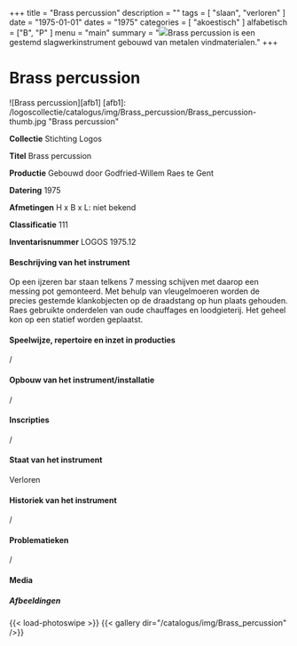 +++
title = "Brass percussion"
description = ""
tags = [
    "slaan",
"verloren"
]
date = "1975-01-01"
dates = "1975"
categories = [
    "akoestisch"
]
alfabetisch = ["B", "P"
]
menu = "main"
summary = "<a href='/logoscollectie/catalogus/1975/brass_percussion'><img src='/logoscollectie/catalogus/img/Brass_percussion/Brass_percussion-thumb.jpg'></a>Brass percussion is een gestemd slagwerkinstrument gebouwd van metalen vindmaterialen."
+++


# Brass percussion

![Brass percussion][afb1]
[afb1]: /logoscollectie/catalogus/img/Brass_percussion/Brass_percussion-thumb.jpg "Brass percussion"

**Collectie**
Stichting Logos

**Titel**
Brass percussion

**Productie**
Gebouwd door Godfried-Willem Raes te Gent

**Datering**
1975

**Afmetingen**
H x B x L: niet bekend

**Classificatie**
111

**Inventarisnummer**
LOGOS 1975.12

#### Beschrijving van het instrument
Op een ijzeren bar staan telkens 7 messing schijven met daarop een messing pot gemonteerd. Met behulp van vleugelmoeren worden de precies gestemde klankobjecten op de draadstang op hun plaats gehouden. Raes gebruikte onderdelen van oude chauffages en loodgieterij. Het geheel kon op een statief worden geplaatst.

#### Speelwijze, repertoire en inzet in producties
/

#### Opbouw van het instrument/installatie
/

#### Inscripties
/

#### Staat van het instrument
Verloren

#### Historiek van het instrument
/

#### Problematieken
/

#### Media
##### Afbeeldingen
{{< load-photoswipe >}}
{{< gallery dir="/catalogus/img/Brass_percussion" />}}
